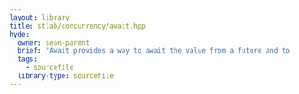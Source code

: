 ```yaml
---
layout: library
title: stlab/concurrency/await.hpp
hyde:
  owner: sean-parent
  brief: "Await provides a way to await the value from a future and to notify the default executor that a task is waiting. Blocking calls are discouraged because they may lead to deadlocks or thread explosions.\n\nThere is a good presentation of the issues [here](https://youtu.be/Z86b3Rd09sE).\n"
  tags:
    - sourcefile
  library-type: sourcefile
---
```


